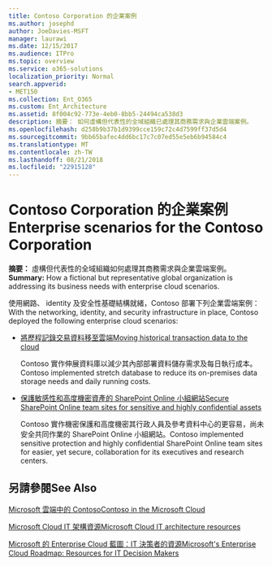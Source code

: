 ```yaml
---
title: Contoso Corporation 的企業案例
ms.author: josephd
author: JoeDavies-MSFT
manager: laurawi
ms.date: 12/15/2017
ms.audience: ITPro
ms.topic: overview
ms.service: o365-solutions
localization_priority: Normal
search.appverid:
- MET150
ms.collection: Ent_O365
ms.custom: Ent_Architecture
ms.assetid: 8f004c92-773e-4eb0-8bb5-24494ca538d3
description: 摘要： 如何虛構但代表性的全域組織已處理其商務需求與企業雲端案例。
ms.openlocfilehash: d258b9b37b1d9399cce159c72c4d7599ff37d5d4
ms.sourcegitcommit: 9bb65bafec4dd6bc17c7c07ed55e5eb6b94584c4
ms.translationtype: MT
ms.contentlocale: zh-TW
ms.lasthandoff: 08/21/2018
ms.locfileid: "22915128"
---
```

# <a name="enterprise-scenarios-for-the-contoso-corporation"></a><span data-ttu-id="183bc-103">Contoso Corporation 的企業案例</span><span class="sxs-lookup"><span data-stu-id="183bc-103">Enterprise scenarios for the Contoso Corporation</span></span>

 <span data-ttu-id="183bc-104">**摘要：** 虛構但代表性的全域組織如何處理其商務需求與企業雲端案例。</span><span class="sxs-lookup"><span data-stu-id="183bc-104">**Summary:** How a fictional but representative global organization is addressing its business needs with enterprise cloud scenarios.</span></span>
  
<span data-ttu-id="183bc-105">使用網路、 identity 及安全性基礎結構就緒，Contoso 部署下列企業雲端案例：</span><span class="sxs-lookup"><span data-stu-id="183bc-105">With the networking, identity, and security infrastructure in place, Contoso deployed the following enterprise cloud scenarios:</span></span>
  
- [<span data-ttu-id="183bc-106">將歷程記錄交易資料移至雲端</span><span class="sxs-lookup"><span data-stu-id="183bc-106">Moving historical transaction data to the cloud</span></span>](moving-historical-transaction-data-to-the-cloud.md)
    
    <span data-ttu-id="183bc-107">Contoso 實作伸展資料庫以減少其內部部署資料儲存需求及每日執行成本。</span><span class="sxs-lookup"><span data-stu-id="183bc-107">Contoso implemented stretch database to reduce its on-premises data storage needs and daily running costs.</span></span>
    
- [<span data-ttu-id="183bc-108">保護敏感性和高度機密資產的 SharePoint Online 小組網站</span><span class="sxs-lookup"><span data-stu-id="183bc-108">Secure SharePoint Online team sites for sensitive and highly confidential assets</span></span>](secure-sharepoint-online-team-sites-for-sensitive-and-highly-confidential-assets.md)
    
    <span data-ttu-id="183bc-109">Contoso 實作機密保護和高度機密其行政人員及參考資料中心的更容易，尚未安全共同作業的 SharePoint Online 小組網站。</span><span class="sxs-lookup"><span data-stu-id="183bc-109">Contoso implemented sensitive protection and highly confidential SharePoint Online team sites for easier, yet secure, collaboration for its executives and research centers.</span></span>
    
## <a name="see-also"></a><span data-ttu-id="183bc-110">另請參閱</span><span class="sxs-lookup"><span data-stu-id="183bc-110">See Also</span></span>

[<span data-ttu-id="183bc-111">Microsoft 雲端中的 Contoso</span><span class="sxs-lookup"><span data-stu-id="183bc-111">Contoso in the Microsoft Cloud</span></span>](contoso-in-the-microsoft-cloud.md)
  
[<span data-ttu-id="183bc-112">Microsoft Cloud IT 架構資源</span><span class="sxs-lookup"><span data-stu-id="183bc-112">Microsoft Cloud IT architecture resources</span></span>](microsoft-cloud-it-architecture-resources.md)

[<span data-ttu-id="183bc-113">Microsoft 的 Enterprise Cloud 藍圖：IT 決策者的資源</span><span class="sxs-lookup"><span data-stu-id="183bc-113">Microsoft's Enterprise Cloud Roadmap: Resources for IT Decision Makers</span></span>](https://sway.com/FJ2xsyWtkJc2taRD)



